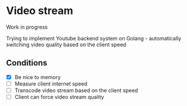 # Video stream

Work in progress

Trying to implement Youtube backend system on Golang - automatically switching video quality based on the client speed


## Conditions

* [X] Be nice to memory
* [ ] Measure client internet speed
* [ ] Transcode video stream based on the client speed 
* [ ] Client can force video stream quality
